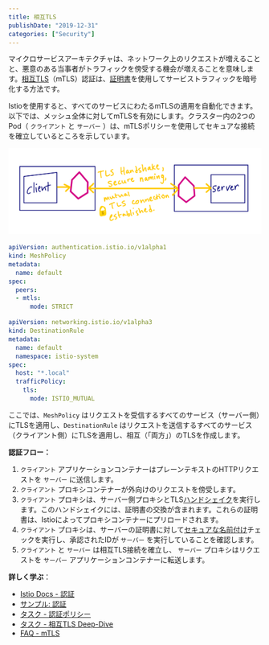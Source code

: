 ```yaml
---
title: 相互TLS
publishDate: "2019-12-31"
categories: ["Security"]
---
```


マイクロサービスアーキテクチャは、ネットワーク上のリクエストが増えることと、悪意のある当事者がトラフィックを傍受する機会が増えることを意味します。[相互TLS](https://en.wikipedia.org/wiki/Mutual_authentication)（mTLS）認証は、[証明書](https://www.internetsociety.org/deploy360/tls/basics/)を使用してサービストラフィックを暗号化する方法です。

Istioを使用すると、すべてのサービスにわたるmTLSの適用を自動化できます。以下では、メッシュ全体に対してmTLSを有効にします。クラスター内の2つのPod（ `クライアント` と `サーバー` ）は、mTLSポリシーを使用してセキュアな接続を確立しているところを示しています。

![Diagram](/images/mtls.png)


```YAML
apiVersion: authentication.istio.io/v1alpha1
kind: MeshPolicy
metadata:
  name: default
spec:
  peers:
  - mtls:
      mode: STRICT
```

```YAML
apiVersion: networking.istio.io/v1alpha3
kind: DestinationRule
metadata:
  name: default
  namespace: istio-system
spec:
  host: "*.local"
  trafficPolicy:
    tls:
      mode: ISTIO_MUTUAL
```

ここでは、`MeshPolicy` はリクエストを受信するすべてのサービス（サーバー側）にTLSを適用し、`DestinationRule` はリクエストを送信するすべてのサービス（クライアント側）にTLSを適用し、相互（「両方」）のTLSを作成します。

**認証フロー：**

1. `クライアント` アプリケーションコンテナーはプレーンテキストのHTTPリクエストを `サーバー` に送信します。
2. `クライアント` プロキシコンテナーが外向けのリクエストを傍受します。
3. `クライアント` プロキシは、サーバー側プロキシとTLS[ハンドシェイク](https://www.ibm.com/support/knowledgecenter/en/SSFKSJ_7.1.0/com.ibm.mq.doc/sy10660_.htm)を実行します。このハンドシェイクには、証明書の交換が含まれます。これらの証明書は、Istioによってプロキシコンテナーにプリロードされます。
4. `クライアント` プロキシは、サーバーの証明書に対して[セキュアな名前付け](https://istio.io/docs/concepts/security/#secure-naming)チェックを実行し、承認されたIDが `サーバー` を実行していることを確認します。
5. `クライアント` と `サーバー` は相互TLS接続を確立し、 `サーバー` プロキシはリクエストを `サーバー` アプリケーションコンテナーに転送します。

**詳しく学ぶ**：

- [Istio Docs - 認証](https://istio.io/docs/concepts/security/#authentication)
- [サンプル: 認証](https://github.com/GoogleCloudPlatform/istio-samples/tree/77fb1dfb690d28517e410df2911e255d54e3450e/security-intro#authentication)
- [タスク - 認証ポリシー](https://istio.io/docs/tasks/security/authentication/authn-policy/)
- [タスク - 相互TLS Deep-Dive](https://istio.io/pt-br/docs/tasks/security/authentication/mutual-tls/)
- [FAQ - mTLS](https://istio.io/faq/security/#enabling-disabling-mtls)